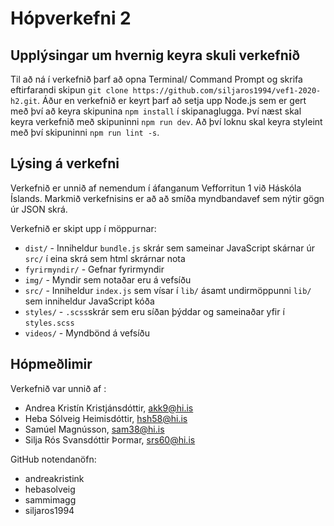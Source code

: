 # Hópverkefni 2

## Upplýsingar um hvernig keyra skuli verkefnið

Til að ná í verkefnið þarf að opna Terminal/ Command Prompt og skrifa eftirfarandi skipun `git clone https://github.com/siljaros1994/vef1-2020-h2.git`. Áður en verkefnið er keyrt þarf að setja upp Node.js sem er gert með því að keyra skipunina `npm install` í skipanaglugga. Því næst skal keyra verkefnið með skipuninni `npm run dev`. Að því loknu skal keyra styleint með því skipuninni `npm run lint -s`.

## Lýsing á verkefni
Verkefnið er unnið af nemendum í áfanganum Vefforritun 1 við Háskóla Íslands. Markmið verkefnisins er að að smíða myndbandavef sem nýtir gögn úr JSON skrá.

Verkefnið er skipt upp í möppurnar:
* `dist/` - Inniheldur `bundle.js` skrár sem sameinar JavaScript skárnar úr `src/` í eina skrá sem html skrárnar nota
* `fyrirmyndir/` - Gefnar fyrirmyndir
* `img/` - Myndir sem notaðar eru á vefsíðu
* `src/` - Inniheldur `index.js` sem vísar í `lib/` ásamt undirmöppunni `lib/` sem inniheldur JavaScript kóða
* `styles/` -  `.scss`skrár sem eru síðan þýddar og sameinaðar yfir í `styles.scss`
* `videos/` - Myndbönd á vefsíðu


## Hópmeðlimir
Verkefnið var unnið af :

* Andrea Kristín Kristjánsdóttir, akk9@hi.is
* Heba Sólveig Heimisdóttir, hsh58@hi.is
* Samúel Magnússon, sam38@hi.is
* Silja Rós Svansdóttir Þormar, srs60@hi.is

GitHub notendanöfn:

* andreakristink
* hebasolveig
* sammimagg
* siljaros1994

